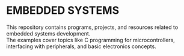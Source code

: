 # EMBEDDED SYSTEMS
This repository contains programs, projects, and resources related to embedded systems development.  
The examples cover topics like C programming for microcontrollers, interfacing with peripherals, and basic electronics concepts.

